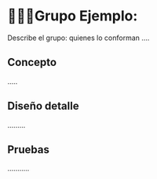 <div style="text-align: justify;">

# 👨🏻‍🎓Grupo Ejemplo:

</div>

Describe el grupo: quienes lo conforman ....

## Concepto

.....



## Diseño detalle

.........



## Pruebas

...........
